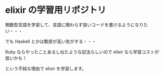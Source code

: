 # elixir の学習用リポジトリ

関数型言語を学習して、言語に関わらず良いコードを書けるようになりたい・・・

でも Haskell とかは敷居が高い気がする・・・

Ruby ならやったことあるし似たような記法らしいので elixir なら学習コストが低いかも！

という不純な理由で elixir を学習します。
